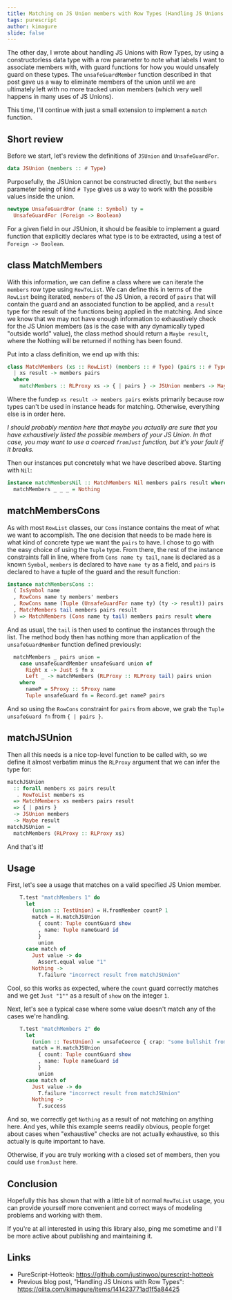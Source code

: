 ```yaml
---
title: Matching on JS Union members with Row Types (Handling JS Unions cont.)
tags: purescript
author: kimagure
slide: false
---
```

The other day, I wrote about handling JS Unions with Row Types, by using a constructorless data type with a row parameter to note what labels I want to associate members with, with guard functions for how you would unsafely guard on these types. The `unsafeGuardMember` function described in that post gave us a way to eliminate members of the union until we are ultimately left with no more tracked union members (which very well happens in many uses of JS Unions).

This time, I'll continue with just a small extension to implement a `match` function.

## Short review

Before we start, let's review the definitions of `JSUnion` and `UnsafeGuardFor`.

```hs
data JSUnion (members :: # Type)
```

Purposefully, the JSUnion cannot be constructed directly, but the `members` parameter being of kind `# Type` gives us a way to work with the possible values inside the union.

```hs
newtype UnsafeGuardFor (name :: Symbol) ty =
  UnsafeGuardFor (Foreign -> Boolean)
```

For a given field in our JSUnion, it should be feasible to implement a guard function that explicitly declares what type is to be extracted, using a test of `Foreign -> Boolean`.

## class MatchMembers

With this information, we can define a class where we can iterate the `members` row type using `RowToList`. We can define this in terms of the `RowList` being iterated, `members` of the JS Union, a record of `pairs` that will contain the guard and an associated function to be applied, and a `result` type for the result of the functions being applied in the matching. And since we know that we may not have enough information to exhaustively check for the JS Union members (as is the case with any dynamically typed "outside world" value), the class method should return a `Maybe result`, where the Nothing will be returned if nothing has been found.

Put into a class definition, we end up with this:

```hs
class MatchMembers (xs :: RowList) (members :: # Type) (pairs :: # Type) result
  | xs result -> members pairs
  where
    matchMembers :: RLProxy xs -> { | pairs } -> JSUnion members -> Maybe result
```

Where the fundep `xs result -> members pairs` exists primarily because row types can't be used in instance heads for matching. Otherwise, everything else is in order here.

*I should probably mention here that maybe you actually are sure that you have exhaustively listed the possible members of your JS Union. In that case, you may want to use a coerced `fromJust` function, but it's your fault if it breaks.*

Then our instances put concretely what we have described above. Starting with `Nil`:

```hs
instance matchMembersNil :: MatchMembers Nil members pairs result where
  matchMembers _ _ _ = Nothing
```

## matchMembersCons

As with most `RowList` classes, our `Cons` instance contains the meat of what we want to accomplish. The one decision that needs to be made here is what kind of concrete type we want the `pairs` to have. I chose to go with the easy choice of using the `Tuple` type. From there, the rest of the instance constraints fall in line, where from `Cons name ty tail`, `name` is declared as a known `Symbol`, `members` is declared to have `name ty` as a field, and `pairs` is declared to have a tuple of the guard and the result function:

```hs
instance matchMembersCons ::
  ( IsSymbol name
  , RowCons name ty members' members
  , RowCons name (Tuple (UnsafeGuardFor name ty) (ty -> result)) pairs' pairs
  , MatchMembers tail members pairs result
  ) => MatchMembers (Cons name ty tail) members pairs result where
```

And as usual, the `tail` is then used to continue the instances through the list. The method body then has nothing more than application of the `unsafeGuardMember` function defined previously:

```hs
  matchMembers _ pairs union =
    case unsafeGuardMember unsafeGuard union of
      Right x -> Just $ fn x
      Left _ -> matchMembers (RLProxy :: RLProxy tail) pairs union
    where
      nameP = SProxy :: SProxy name
      Tuple unsafeGuard fn = Record.get nameP pairs
```

And so using the `RowCons` constraint for `pairs` from above, we grab the `Tuple unsafeGuard fn` from `{ | pairs }`.

## matchJSUnion

Then all this needs is a nice top-level function to be called with, so we define it almost verbatim minus the `RLProxy` argument that we can infer the type for:

```hs
matchJSUnion
  :: forall members xs pairs result
   . RowToList members xs
  => MatchMembers xs members pairs result
  => { | pairs }
  -> JSUnion members
  -> Maybe result
matchJSUnion =
  matchMembers (RLProxy :: RLProxy xs)
```

And that's it!

## Usage

First, let's see a usage that matches on a valid specified JS Union member.

```hs
    T.test "matchMembers 1" do
      let
        (union :: TestUnion) = H.fromMember countP 1
        match = H.matchJSUnion
          { count: Tuple countGuard show
          , name: Tuple nameGuard id
          }
          union
      case match of
        Just value -> do
          Assert.equal value "1"
        Nothing ->
          T.failure "incorrect result from matchJSUnion"
```

Cool, so this works as expected, where the `count` guard correctly matches and we get `Just "1""` as a result of `show` on the integer `1`.

Next, let's see a typical case where some value doesn't match any of the cases we're handling.

```hs
    T.test "matchMembers 2" do
      let
        (union :: TestUnion) = unsafeCoerce { crap: "some bullshit from JS" }
        match = H.matchJSUnion
          { count: Tuple countGuard show
          , name: Tuple nameGuard id
          }
          union
      case match of
        Just value -> do
          T.failure "incorrect result from matchJSUnion"
        Nothing ->
          T.success
```

And so, we correctly get `Nothing` as a result of not matching on anything here. And yes, while this example seems readily obvious, people forget about cases when "exhaustive" checks are not actually exhaustive, so this actually is quite important to have.

Otherwise, if you are truly working with a closed set of members, then you could use `fromJust` here.

## Conclusion

Hopefully this has shown that with a little bit of normal `RowToList` usage, you can provide yourself more convenient and correct ways of modeling problems and working with them.

If you're at all interested in using this library also, ping me sometime and I'll be more active about publishing and maintaining it.

## Links

* PureScript-Hotteok: <https://github.com/justinwoo/purescript-hotteok>
* Previous blog post, "Handling JS Unions with Row Types": <https://qiita.com/kimagure/items/141423771ad1f5a84425>


